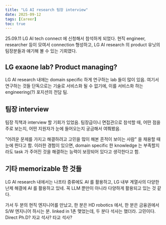 ```yaml
---
title: "LG AI research 팀장 interview"
date: 2025-09-12
tags: [Career]
toc: true
---
```


25.09.11 LG AI tech connect 에 신청해서 참석하게 되었다.
현직 engineer, researcher 등이 모여서 connection 형성하고,
LG AI research 의 product 유닛의 팀장분들과 얘기해 볼 수 있는 기회였다.

## LG exaone lab? Product managing?
LG AI research 내에는 domain specific 하게 연구하는 lab 들이 많이 있음.
여기서 연구하는 것들 단독으로는 기술로 서비스화 될 수 없기에, 이를 서비스화 하는 engineering(?) 포지션의 전담 팀.

## 팀장 interview
팀장 직책과 interview 할 기회가 있었음.
팀장급이니 면접관으로 참석할 때, 어떤 점을 주로 보는지, 어떤 지원자가 눈에 들어오는지 궁금해서 여쭤봤음.

"어려운 문제를 가지고 해결하려고 고민을 많이 해본 흔적이 보이는 사람" 을 채용할 때 눈에 띈다고 함.
이러한 경험이 있으면, domain specific 한 knowledge 는 부족할지라도 task 가 주어진 것을 해결하는 능력이 보장되어 있다고 생각한다고 함.

## 기타 memorizable 한 것들
LG AI research 내에서는 나프타 증류에도 AI 를 활용하고, LG 내부 계열사의 다양한 난제 해결에 AI 를 활용하고 있네.
꼭 LLM 뿐만이 아니라 다양하게 활용되고 있는 것 같다.

가서 두 분의 현직 엔지니어를 만났고, 한 분은 HD robotics 에서, 한 분은 금융권에서 S/W 엔지니어 하시는 분.
linked in 1촌 맺었는데, 두 분다 석사는 했더라. 고민이다. Direct Ph.D? 자교 석사? 타교 석사?





